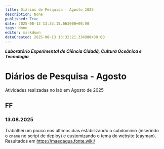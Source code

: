 ```yaml
---
title: Diários de Pesquisa - Agosto 2025
description: None
published: True
date: 2025-08-13 13:33:15.663000+00:00
tags: None
editor: markdown
dateCreated: 2025-08-13 13:32:21.334000+00:00
---
```


***Laboratório Experimental de Ciência Cidadã, Cultura Oceânica e Tecnologia***


# Diários de Pesquisa - Agosto

Atividades realizadas no lab em Agosto de 2025

## FF

### 13.08.2025

Trabalhei um pouco nos últimos dias estabilizando o subdomínio (inserindo o `cname` no script de deploy) e customizando o tema do website (cayman). Resultados em https://maedagua.fonte.wiki/ 